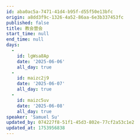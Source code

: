 ```yaml
---
id: aba0ac5a-7471-41d4-b95f-d55f50e13bfc
origin: a8dd3f9c-1326-4a52-86aa-6e3b337453fc
published: false
title: 教会营会
start_time: null
end_time: null
days:
  -
    id: lgWsa8Ap
    date: '2025-06-06'
    all_day: true
  -
    id: maizc2j9
    date: '2025-06-07'
    all_day: true
  -
    id: maizc5uv
    date: '2025-06-08'
    all_day: true
speaker: 'Samuel Su'
updated_by: 074227f8-51f1-45d3-802e-77cf2a53c1e2
updated_at: 1753956838
---
```

